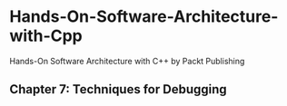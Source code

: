 # Hands-On-Software-Architecture-with-Cpp
Hands-On Software Architecture with C++ by Packt Publishing 

## Chapter 7: Techniques for Debugging
